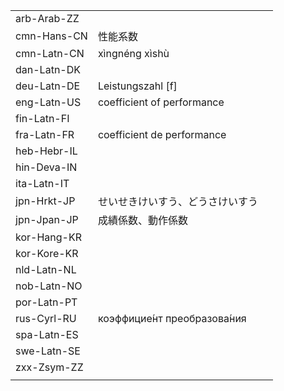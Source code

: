 | | | |
|-|-|-|
| arb-Arab-ZZ |  |  |
| cmn-Hans-CN | 性能系数 |  |
| cmn-Latn-CN | xìngnéng xìshù |  |
| dan-Latn-DK |  |  |
| deu-Latn-DE | Leistungszahl [f] |  |
| eng-Latn-US | coefficient of performance |  |
| fin-Latn-FI |  |  |
| fra-Latn-FR | coefficient de performance |  |
| heb-Hebr-IL |  |  |
| hin-Deva-IN |  |  |
| ita-Latn-IT |  |  |
| jpn-Hrkt-JP | せいせきけいすう、どうさけいすう |  |
| jpn-Jpan-JP | 成績係数、動作係数 |  |
| kor-Hang-KR |  |  |
| kor-Kore-KR |  |  |
| nld-Latn-NL |  |  |
| nob-Latn-NO |  |  |
| por-Latn-PT |  |  |
| rus-Cyrl-RU | коэффицие́нт преобразова́ния |  |
| spa-Latn-ES |  |  |
| swe-Latn-SE |  |  |
| zxx-Zsym-ZZ |  |  |
|  |  |  |
